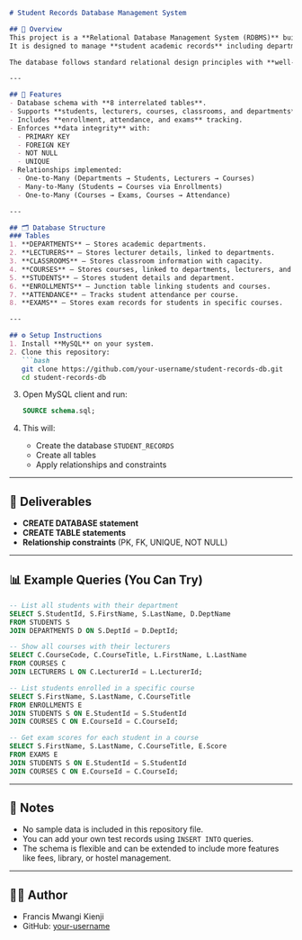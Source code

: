 

````markdown
# Student Records Database Management System

## 📌 Overview
This project is a **Relational Database Management System (RDBMS)** built using **MySQL**.  
It is designed to manage **student academic records** including departments, courses, lecturers, classrooms, enrollments, attendance, and exams.  

The database follows standard relational design principles with **well-structured tables, proper constraints, and relationships**.  

---

## 🎯 Features
- Database schema with **8 interrelated tables**.
- Supports **students, lecturers, courses, classrooms, and departments**.
- Includes **enrollment, attendance, and exams** tracking.
- Enforces **data integrity** with:
  - PRIMARY KEY
  - FOREIGN KEY
  - NOT NULL
  - UNIQUE
- Relationships implemented:
  - One-to-Many (Departments → Students, Lecturers → Courses)
  - Many-to-Many (Students ↔ Courses via Enrollments)
  - One-to-Many (Courses → Exams, Courses → Attendance)

---

## 🗂️ Database Structure
### Tables
1. **DEPARTMENTS** – Stores academic departments.
2. **LECTURERS** – Stores lecturer details, linked to departments.
3. **CLASSROOMS** – Stores classroom information with capacity.
4. **COURSES** – Stores courses, linked to departments, lecturers, and classrooms.
5. **STUDENTS** – Stores student details and department.
6. **ENROLLMENTS** – Junction table linking students and courses.
7. **ATTENDANCE** – Tracks student attendance per course.
8. **EXAMS** – Stores exam records for students in specific courses.

---

## ⚙️ Setup Instructions
1. Install **MySQL** on your system.
2. Clone this repository:
   ```bash
   git clone https://github.com/your-username/student-records-db.git
   cd student-records-db
````

3. Open MySQL client and run:

   ```sql
   SOURCE schema.sql;
   ```
4. This will:

   * Create the database `STUDENT_RECORDS`
   * Create all tables
   * Apply relationships and constraints

---

## 📑 Deliverables

* **CREATE DATABASE statement**
* **CREATE TABLE statements**
* **Relationship constraints** (PK, FK, UNIQUE, NOT NULL)

---

## 📊 Example Queries (You Can Try)

```sql
-- List all students with their department
SELECT S.StudentId, S.FirstName, S.LastName, D.DeptName
FROM STUDENTS S
JOIN DEPARTMENTS D ON S.DeptId = D.DeptId;

-- Show all courses with their lecturers
SELECT C.CourseCode, C.CourseTitle, L.FirstName, L.LastName
FROM COURSES C
JOIN LECTURERS L ON C.LecturerId = L.LecturerId;

-- List students enrolled in a specific course
SELECT S.FirstName, S.LastName, C.CourseTitle
FROM ENROLLMENTS E
JOIN STUDENTS S ON E.StudentId = S.StudentId
JOIN COURSES C ON E.CourseId = C.CourseId;

-- Get exam scores for each student in a course
SELECT S.FirstName, S.LastName, C.CourseTitle, E.Score
FROM EXAMS E
JOIN STUDENTS S ON E.StudentId = S.StudentId
JOIN COURSES C ON E.CourseId = C.CourseId;
```

---

## 📌 Notes

* No sample data is included in this repository file.
* You can add your own test records using `INSERT INTO` queries.
* The schema is flexible and can be extended to include more features like fees, library, or hostel management.

---

## 👨‍💻 Author

* Francis Mwangi Kienji
* GitHub: [your-username](https://github.com/FrankNMK)
